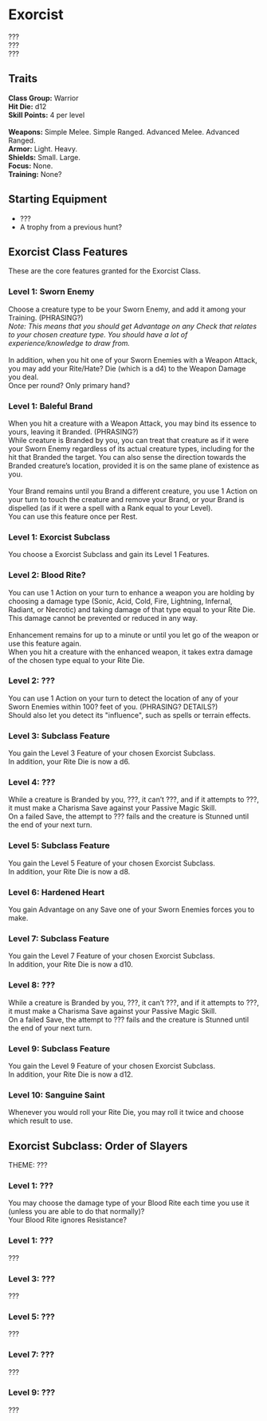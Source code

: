 # Exorcist
??? <br>
??? <br>
??? <br>

## Traits
**Class Group:** Warrior <br>
**Hit Die:** d12 <br>
**Skill Points:** 4 per level <br>
<br>
**Weapons:** Simple Melee. Simple Ranged. Advanced Melee. Advanced Ranged. <br>
**Armor:** Light. Heavy. <br>
**Shields:** Small. Large. <br>
**Focus:** None. <br>
**Training:** None? <br>

## Starting Equipment
+ ???
+ A trophy from a previous hunt?

## Exorcist Class Features
These are the core features granted for the Exorcist Class.

### Level 1: Sworn Enemy
Choose a creature type to be your Sworn Enemy, and add it among your Training. (PHRASING?) <br>
*Note: This means that you should get Advantage on any Check that relates to your chosen creature type. You should have a lot of experience/knowledge to draw from.*
<br><br>
In addition, when you hit one of your Sworn Enemies with a Weapon Attack, you may add your Rite/Hate? Die (which is a d4) to the Weapon Damage you deal. <br>
Once per round? Only primary hand?

### Level 1: Baleful Brand
When you hit a creature with a Weapon Attack, you may bind its essence to yours, leaving it Branded. (PHRASING?) <br>
While creature is Branded by you, you can treat that creature as if it were your Sworn Enemy regardless of its actual creature types, including for the hit that Branded the target.
You can also sense the direction towards the Branded creature’s location, provided it is on the same plane of existence as you.
<br><br>
Your Brand remains until you Brand a different creature, you use 1 Action on your turn to touch the creature and remove your Brand, or your Brand is dispelled (as if it were a spell with a Rank equal to your Level). <br>
You can use this feature once per Rest.

### Level 1: Exorcist Subclass
You choose a Exorcist Subclass and gain its Level 1 Features.

### Level 2: Blood Rite?
You can use 1 Action on your turn to enhance a weapon you are holding by choosing a damage type (Sonic, Acid, Cold, Fire, Lightning, Infernal, Radiant, or Necrotic) and taking damage of that type equal to your Rite Die. This damage cannot be prevented or reduced in any way.
<br><br>
Enhancement remains for up to a minute or until you let go of the weapon or use this feature again. <br>
When you hit a creature with the enhanced weapon, it takes extra damage of the chosen type equal to your Rite Die.

### Level 2: ???
You can use 1 Action on your turn to detect the location of any of your Sworn Enemies within 100? feet of you. (PHRASING? DETAILS?) <br>
Should also let you detect its "influence", such as spells or terrain effects.

### Level 3: Subclass Feature
You gain the Level 3 Feature of your chosen Exorcist Subclass. <br>
In addition, your Rite Die is now a d6.

### Level 4: ???
While a creature is Branded by you, ???, it can’t ???, and if it attempts to ???, it must make a Charisma Save against your Passive Magic Skill. <br>
On a failed Save, the attempt to ??? fails and the creature is Stunned until the end of your next turn.

### Level 5: Subclass Feature
You gain the Level 5 Feature of your chosen Exorcist Subclass. <br>
In addition, your Rite Die is now a d8.

### Level 6: Hardened Heart
You gain Advantage on any Save one of your Sworn Enemies forces you to make.

### Level 7: Subclass Feature
You gain the Level 7 Feature of your chosen Exorcist Subclass. <br>
In addition, your Rite Die is now a d10.

### Level 8: ???
While a creature is Branded by you, ???, it can’t ???, and if it attempts to ???, it must make a Charisma Save against your Passive Magic Skill. <br>
On a failed Save, the attempt to ??? fails and the creature is Stunned until the end of your next turn.

### Level 9: Subclass Feature
You gain the Level 9 Feature of your chosen Exorcist Subclass. <br>
In addition, your Rite Die is now a d12.

### Level 10: Sanguine Saint
Whenever you would roll your Rite Die, you may roll it twice and choose which result to use.

## Exorcist Subclass: Order of Slayers
THEME: ???

### Level 1: ???
You may choose the damage type of your Blood Rite each time you use it (unless you are able to do that normally)? <br>
Your Blood Rite ignores Resistance?
### Level 1: ???
???

### Level 3: ???
???

### Level 5: ???
???

### Level 7: ???
???

### Level 9: ???
???
